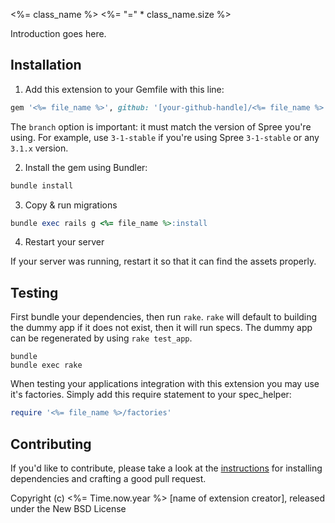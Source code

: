 <%= class_name %>
<%= "=" * class_name.size %>

Introduction goes here.

## Installation

1. Add this extension to your Gemfile with this line:
  ```ruby
  gem '<%= file_name %>', github: '[your-github-handle]/<%= file_name %>', branch: 'X-X-stable'
  ```

  The `branch` option is important: it must match the version of Spree you're using.
  For example, use `3-1-stable` if you're using Spree `3-1-stable` or any `3.1.x` version.

2. Install the gem using Bundler:
  ```ruby
  bundle install
  ```

3. Copy & run migrations
  ```ruby
  bundle exec rails g <%= file_name %>:install
  ```

4. Restart your server

  If your server was running, restart it so that it can find the assets properly.

## Testing

First bundle your dependencies, then run `rake`. `rake` will default to building the dummy app if it does not exist, then it will run specs. The dummy app can be regenerated by using `rake test_app`.

```shell
bundle
bundle exec rake
```

When testing your applications integration with this extension you may use it's factories.
Simply add this require statement to your spec_helper:

```ruby
require '<%= file_name %>/factories'
```


## Contributing

If you'd like to contribute, please take a look at the
[instructions](CONTRIBUTING.md) for installing dependencies and crafting a good
pull request.

Copyright (c) <%= Time.now.year %> [name of extension creator], released under the New BSD License
